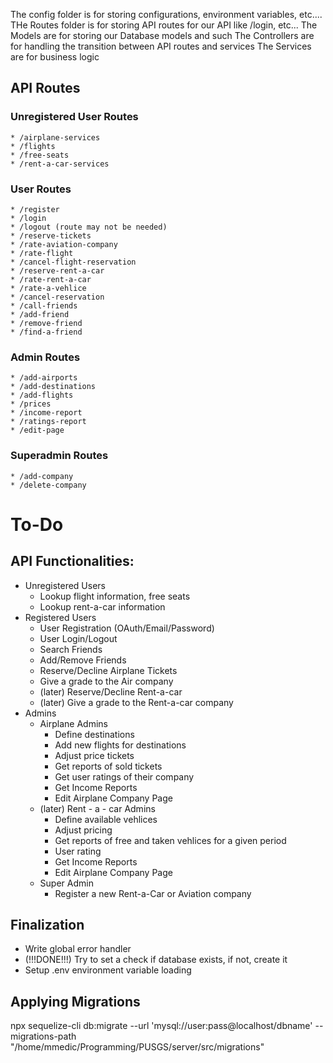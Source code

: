 The config folder is for storing configurations, environment variables, etc....
THe Routes folder is for storing API routes for our API like /login, etc...
The Models are for storing our Database models and such
The Controllers are for handling the transition between API routes and services
The Services are for business logic

## API Routes
### Unregistered User Routes
    * /airplane-services
    * /flights
    * /free-seats
    * /rent-a-car-services
### User Routes
    * /register
    * /login
    * /logout (route may not be needed)
    * /reserve-tickets
    * /rate-aviation-company
    * /rate-flight
    * /cancel-flight-reservation
    * /reserve-rent-a-car
    * /rate-rent-a-car
    * /rate-a-vehlice
    * /cancel-reservation
    * /call-friends
    * /add-friend
    * /remove-friend
    * /find-a-friend
### Admin Routes
    * /add-airports
    * /add-destinations
    * /add-flights
    * /prices
    * /income-report
    * /ratings-report
    * /edit-page
### Superadmin Routes
    * /add-company
    * /delete-company
# To-Do
## API Functionalities:
 * Unregistered Users
    * Lookup flight information, free seats
    * Lookup rent-a-car information
 * Registered Users
    * User Registration (OAuth/Email/Password)
    * User Login/Logout
    * Search Friends
    * Add/Remove Friends
    * Reserve/Decline Airplane Tickets
    * Give a grade to the Air company
    * (later) Reserve/Decline Rent-a-car
    * (later) Give a grade to the Rent-a-car company
 * Admins
    * Airplane Admins
        * Define destinations
        * Add new flights for destinations
        * Adjust price tickets
        * Get reports of sold tickets
        * Get user ratings of their company
        * Get Income Reports
        * Edit Airplane Company Page
    * (later) Rent - a - car Admins
        * Define available vehlices
        * Adjust pricing
        * Get reports of free and taken vehlices for a given period
        * User rating
        * Get Income Reports
        * Edit Airplane Company Page
    * Super Admin
        * Register a new Rent-a-Car or Aviation company
## Finalization
- Write global error handler
- (!!!DONE!!!) Try to set a check if database exists, if not, create it
- Setup .env environment variable loading

## Applying Migrations
npx sequelize-cli db:migrate --url 'mysql://user:pass@localhost/dbname' --migrations-path "/home/mmedic/Programming/PUSGS/server/src/migrations"
